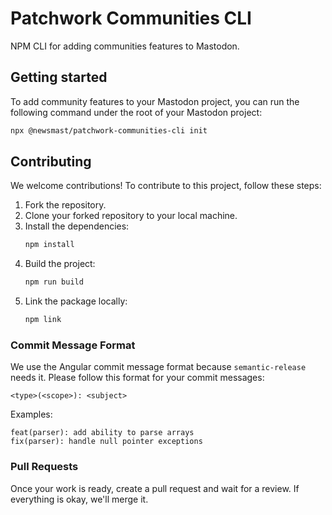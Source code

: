 # Patchwork Communities CLI
NPM CLI for adding communities features to Mastodon.

## Getting started
To add community features to your Mastodon project, you can run the following command under the root of your Mastodon project:

```bash
npx @newsmast/patchwork-communities-cli init
```

## Contributing
We welcome contributions! To contribute to this project, follow these steps:

1. Fork the repository.
2. Clone your forked repository to your local machine.
3. Install the dependencies:
    ```bash
    npm install
    ```
4. Build the project:
    ```bash
    npm run build
    ```
5. Link the package locally:
    ```bash
    npm link
    ```

### Commit Message Format
We use the Angular commit message format because `semantic-release` needs it. Please follow this format for your commit messages:

```
<type>(<scope>): <subject>
```

Examples:
```
feat(parser): add ability to parse arrays
fix(parser): handle null pointer exceptions
```

### Pull Requests
Once your work is ready, create a pull request and wait for a review. If everything is okay, we'll merge it.